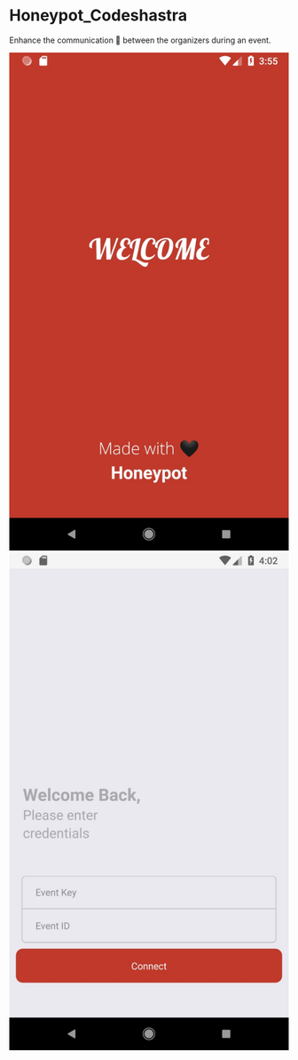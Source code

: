 # Honeypot_Codeshastra
Enhance the communication 📲 between the organizers during an event.

![SS1](/Splash.jpeg)
![SS2](/Login.jpeg)
